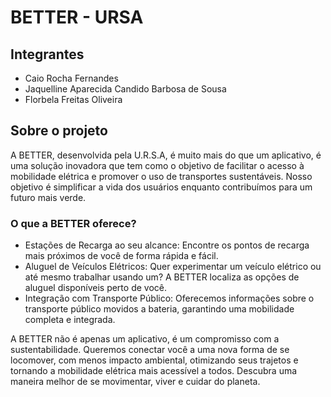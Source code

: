 # BETTER - URSA

## Integrantes

* Caio Rocha Fernandes
* Jaquelline Aparecida Candido Barbosa de Sousa
* Florbela Freitas Oliveira

## Sobre o projeto

A BETTER, desenvolvida pela U.R.S.A, é muito mais do que um aplicativo, é uma solução inovadora que tem como o objetivo de facilitar o acesso à mobilidade elétrica e promover o uso de transportes sustentáveis. Nosso objetivo é simplificar a vida dos usuários enquanto contribuímos para um futuro mais verde.

### O que a BETTER oferece?

* Estações de Recarga ao seu alcance: Encontre os pontos de recarga mais próximos de você de forma rápida e fácil.
* Aluguel de Veículos Elétricos: Quer experimentar um veículo elétrico ou até mesmo trabalhar usando um? A BETTER localiza as opções de aluguel disponíveis perto de você.
* Integração com Transporte Público: Oferecemos informações sobre o transporte público movidos a bateria, garantindo uma mobilidade completa e integrada.

A BETTER não é apenas um aplicativo, é um compromisso com a sustentabilidade. Queremos conectar você a uma nova forma de se locomover, com menos impacto ambiental, otimizando seus trajetos e tornando a mobilidade elétrica mais acessível a todos. Descubra uma maneira melhor de se movimentar, viver e cuidar do planeta.
